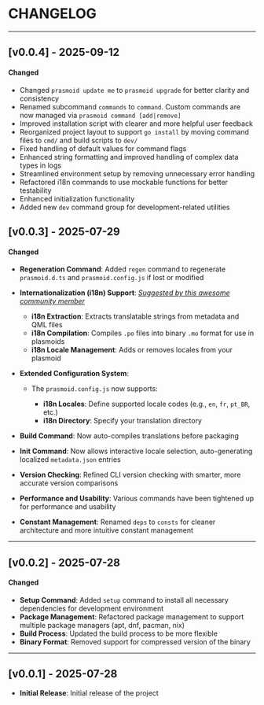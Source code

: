 # CHANGELOG

---

## [v0.0.4] - 2025-09-12

#### Changed

- Changed `prasmoid update me` to `prasmoid upgrade` for better clarity and consistency
- Renamed subcommand `commands` to `command`. Custom commands are now managed via `prasmoid command [add|remove]`
- Improved installation script with clearer and more helpful user feedback
- Reorganized project layout to support `go install` by moving command files to `cmd/` and build scripts to `dev/`
- Fixed handling of default values for command flags
- Enhanced string formatting and improved handling of complex data types in logs
- Streamlined environment setup by removing unnecessary error handling
- Refactored i18n commands to use mockable functions for better testability
- Enhanced initialization functionality
- Added new `dev` command group for development-related utilities

## [v0.0.3] - 2025-07-29

#### Changed

- **Regeneration Command**: Added `regen` command to regenerate `prasmoid.d.ts` and `prasmoid.config.js` if lost or modified
- **Internationalization (i18n) Support**:
  _[Suggested by this awesome community member](https://www.reddit.com/r/kde/comments/1mb9paz/comment/n5mt6tg/?utm_source=share&utm_medium=web3x&utm_name=web3xcss&utm_term=1&utm_content=share_button)_

  - **i18n Extraction**: Extracts translatable strings from metadata and QML files
  - **i18n Compilation**: Compiles `.po` files into binary `.mo` format for use in plasmoids
  - **i18n Locale Management**: Adds or removes locales from your plasmoid

- **Extended Configuration System**:

  - The `prasmoid.config.js` now supports:

    - **i18n Locales**: Define supported locale codes (e.g., `en`, `fr`, `pt_BR`, etc.)
    - **i18n Directory**: Specify your translation directory

- **Build Command**: Now auto-compiles translations before packaging
- **Init Command**: Now allows interactive locale selection, auto-generating localized `metadata.json` entries
- **Version Checking**: Refined CLI version checking with smarter, more accurate version comparisons
- **Performance and Usability**: Various commands have been tightened up for performance and usability
- **Constant Management**: Renamed `deps` to `consts` for cleaner architecture and more intuitive constant management

---

## [v0.0.2] - 2025-07-28

#### Changed

- **Setup Command**: Added `setup` command to install all necessary dependencies for development environment
- **Package Management**: Refactored package management to support multiple package managers (apt, dnf, pacman, nix)
- **Build Process**: Updated the build process to be more flexible
- **Binary Format**: Removed support for compressed version of the binary

---

## [v0.0.1] - 2025-07-28

- **Initial Release**: Initial release of the project

